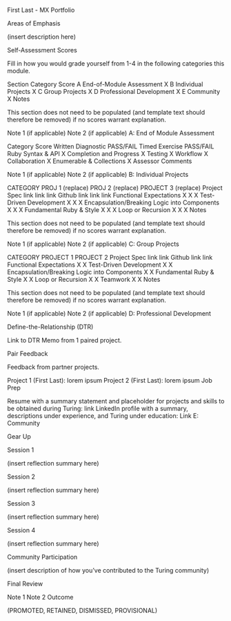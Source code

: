 First Last - MX Portfolio

Areas of Emphasis

(insert description here)

Self-Assessment Scores

Fill in how you would grade yourself from 1-4 in the following categories this module.

Section	Category	Score
A	End-of-Module Assessment	X
B	Individual Projects	X
C	Group Projects	X
D	Professional Development	X
E	Community	X
Notes

This section does not need to be populated (and template text should therefore be removed) if no scores warrant explanation.

Note 1 (if applicable)
Note 2 (if applicable)
A: End of Module Assessment

Category	Score
Written Diagnostic	PASS/FAIL
Timed Exercise	PASS/FAIL
Ruby Syntax & API	X
Completion and Progress	X
Testing	X
Workflow	X
Collaboration	X
Enumerable & Collections	X
Assessor Comments

Note 1 (if applicable)
Note 2 (if applicable)
B: Individual Projects

CATEGORY	PROJ 1 (replace)	PROJ 2 (replace)	PROJECT 3 (replace)
Project Spec	link	link	link
Github	link	link	link
Functional Expectations	X	X	X
Test-Driven Development	X	X	X
Encapsulation/Breaking Logic into Components	X	X	X
Fundamental Ruby & Style	X	X	X
Loop or Recursion	X	X	X
Notes

This section does not need to be populated (and template text should therefore be removed) if no scores warrant explanation.

Note 1 (if applicable)
Note 2 (if applicable)
C: Group Projects

CATEGORY	PROJECT 1	PROJECT 2
Project Spec	link	link
Github	link	link
Functional Expectations	X	X
Test-Driven Development	X	X
Encapsulation/Breaking Logic into Components	X	X
Fundamental Ruby & Style	X	X
Loop or Recursion	X	X
Teamwork	X	X
Notes

This section does not need to be populated (and template text should therefore be removed) if no scores warrant explanation.

Note 1 (if applicable)
Note 2 (if applicable)
D: Professional Development

Define-the-Relationship (DTR)

Link to DTR Memo from 1 paired project.

Pair Feedback

Feedback from partner projects.

Project 1 (First Last): lorem ipsum
Project 2 (First Last): lorem ipsum
Job Prep

Resume with a summary statement and placeholder for projects and skills to be obtained during Turing: link
LinkedIn profile with a summary, descriptions under experience, and Turing under education: Link
E: Community

Gear Up

Session 1

(insert reflection summary here)

Session 2

(insert reflection summary here)

Session 3

(insert reflection summary here)

Session 4

(insert reflection summary here)

Community Participation

(insert description of how you’ve contributed to the Turing community)

Final Review

Note 1
Note 2
Outcome

(PROMOTED, RETAINED, DISMISSED, PROVISIONAL)
